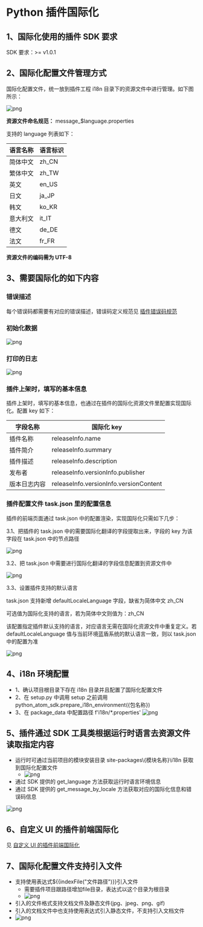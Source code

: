 # Python 插件国际化

## 1、国际化使用的插件 SDK 要求

SDK 要求：>= v1.0.1

## 2、国际化配置文件管理方式

国际化配置文件，统一放到插件工程 i18n 目录下的资源文件中进行管理。如下图所示：

![png](../../../assets/I18nConfig-python-1.png)

**资源文件命名规范：** message_$language.properties

支持的 language 列表如下：

| **语言名称** | **语言标识** |
| ------ | ------ |
| 简体中文 | zh_CN |
| 繁体中文 | zh_TW |
| 英文 | en_US |
| 日文 | ja_JP |
| 韩文 | ko_KR |
| 意大利文 | it_IT |
| 德文 | de_DE |
| 法文 | fr_FR |


**资源文件的编码需为 UTF-8**

## 3、需要国际化的如下内容

### 错误描述

每个错误码都需要有对应的错误描述，错误码定义规范见 [插件错误码规范](../plugin-dev-standard/plugin-error-code.md)

### 初始化数据
![png](../../../assets/I18nConfig-init.png)

### 打印的日志
![png](../../../assets/I18nConfig-log.png)

### 插件上架时，填写的基本信息

插件上架时，填写的基本信息，也通过在插件的国际化资源文件里配置实现国际化。配置 key 如下：

| 字段名称     | 国际化 key                              |
| ------------ | -------------------------------------- |
| 插件名称     | releaseInfo.name                       |
| 插件简介     | releaseInfo.summary                    |
| 插件描述     | releaseInfo.description                |
| 发布者       | releaseInfo.versionInfo.publisher      |
| 版本日志内容  | releaseInfo.versionInfo.versionContent |

### 插件配置文件 task.json 里的配置信息

插件的前端页面通过 task.json 中的配置渲染，实现国际化只需如下几步：

3.1、把插件的 task.json 中的需要国际化翻译的字段提取出来，字段的 key 为该字段在 task.json 中的节点路径

![png](../../../assets/I18nConfig-java-5.png)

3.2、把 task.json 中需要进行国际化翻译的字段信息配置到资源文件中

![png](../../../assets/I18nConfig-python-6.png)

3.3、设置插件支持的默认语言

task.json 支持新增 defaultLocaleLanguage 字段，缺省为简体中文 zh_CN

可选值为国际化支持的语言，若为简体中文则值为：zh_CN

该配置指定插件默认支持的语言，对应语言无需在国际化资源文件中重复定义。若 defaultLocaleLanguage 值与当前环境蓝盾系统的默认语言一致，则以 task.json 中的配置为准

![png](../../../assets/I18nConfig-java-7.png)

## 4、i18n 环境配置
- 1、确认项目根目录下存在 i18n 目录并且配置了国际化配置文件
- 2、在 setup.py 中调用 setup 之前调用 python_atom_sdk.prepare_i18n_environment({包名称})
- 3、在 package_data 中配置路径 f'i18n/*.properties'
  ![png](../../../assets/I18nConfig-python-8.png)
    

## 5、插件通过 SDK 工具类根据运行时语言去资源文件读取指定内容
- 运行时可通过当前项目的模块安装目录 site-packages\\{模块名称}\i18n 获取到国际化配置文件
  - ![png](../../../assets/I18nConfig-python-3.png)
- 通过 SDK 提供的 get_language 方法获取运行时语言环境信息
- 通过 SDK 提供的 get_message_by_locale 方法获取对应的国际化信息和错误码信息

![png](../../../assets/I18nConfig-python-4.png)

## 6、自定义 UI 的插件前端国际化

见 [自定义 UI 的插件前端国际化](./plugin-i18n-custom-ui.md)

## 7、国际化配置文件支持引入文件

- 支持使用表达式${{indexFile("文件路径")}}引入文件
  - 需要插件项目跟路径增加file目录，表达式以这个目录为根目录
  - ![png](../../../assets/I18nConfig-file-4.png)
- 引入的文件格式支持文档文件及静态文件(jpg、jpeg、png、gif)
- 引入的文档文件中也支持使用表达式引入静态文件，不支持引入文档文件
- ![png](../../../assets/I18nConfig-file-2.png)